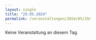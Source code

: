 ```yaml
---
layout: single
title: "29.05.2024"
permalink: /veranstaltungen/2024/05/29/
---
```


Keine Veranstaltung an diesem Tag.
